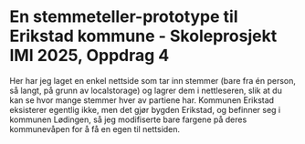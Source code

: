 # En stemmeteller-prototype til Erikstad kommune - Skoleprosjekt IMI 2025, Oppdrag 4

Her har jeg laget en enkel nettside som tar inn stemmer (bare fra én person, så langt, på grunn av localstorage) og lagrer dem i nettleseren, slik at du kan se hvor mange stemmer hver av partiene har. Kommunen Erikstad eksisterer egentlig ikke, men det gjør bygden Erikstad, og befinner seg i kommunen Lødingen, så jeg modifiserte bare fargene på deres kommunevåpen for å få en egen til nettsiden.

